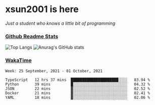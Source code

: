 # xsun2001 is here

*Just a student who knows a little bit of programming*

### [Github Readme Stats](https://github.com/anuraghazra/github-readme-stats)

![Top Langs](https://github-readme-stats.vercel.app/api/top-langs/?username=xsun2001&layout=compact&theme=radical) ![Anurag's GitHub stats](https://github-readme-stats.vercel.app/api?username=xsun2001&show_icons=true&theme=radical)

### [WakaTime](https://wakatime.com)

<!--START_SECTION:waka-->
```text
Week: 25 September, 2021 - 01 October, 2021

TypeScript   12 hrs 37 mins  █████████████████████░░░░   83.94 % 
Python       39 mins         █░░░░░░░░░░░░░░░░░░░░░░░░   04.32 % 
JSON         22 mins         ▓░░░░░░░░░░░░░░░░░░░░░░░░   02.52 % 
Docker       21 mins         ▓░░░░░░░░░░░░░░░░░░░░░░░░   02.41 % 
YAML         18 mins         ▓░░░░░░░░░░░░░░░░░░░░░░░░   02.06 % 
```
<!--END_SECTION:waka-->
